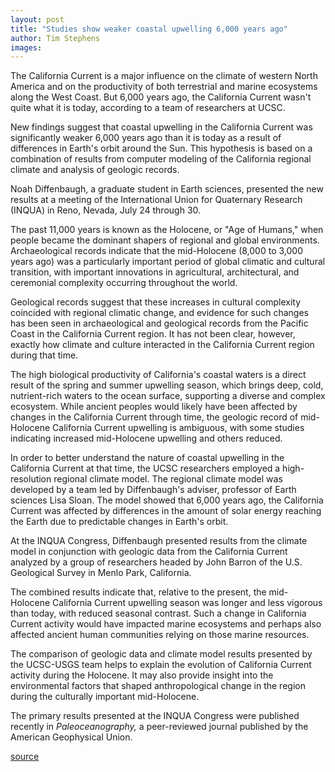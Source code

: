 ```yaml
---
layout: post
title: "Studies show weaker coastal upwelling 6,000 years ago"
author: Tim Stephens
images:
---
```


The California Current is a major influence on the climate of western North America and on the productivity of both terrestrial and marine ecosystems along the West Coast. But 6,000 years ago, the California Current wasn't quite what it is today, according to a team of researchers at UCSC.

New findings suggest that coastal upwelling in the California Current was significantly weaker 6,000 years ago than it is today as a result of differences in Earth's orbit around the Sun. This hypothesis is based on a combination of results from computer modeling of the California regional climate and analysis of geologic records.

Noah Diffenbaugh, a graduate student in Earth sciences, presented the new results at a meeting of the International Union for Quaternary Research (INQUA) in Reno, Nevada, July 24 through 30.   

The past 11,000 years is known as the Holocene, or "Age of Humans," when people became the dominant shapers of regional and global environments. Archaeological records indicate that the mid-Holocene (8,000 to 3,000 years ago) was a particularly important period of global climatic and cultural transition, with important innovations in agricultural, architectural, and ceremonial complexity occurring throughout the world.   

Geological records suggest that these increases in cultural complexity coincided with regional climatic change, and evidence for such changes has been seen in archaeological and geological records from the Pacific Coast in the California Current region. It has not been clear, however, exactly how climate and culture interacted in the California Current region during that time.   

The high biological productivity of California's coastal waters is a direct result of the spring and summer upwelling season, which brings deep, cold, nutrient-rich waters to the ocean surface, supporting a diverse and complex ecosystem. While ancient peoples would likely have been affected by changes in the California Current through time, the geologic record of mid-Holocene California Current upwelling is ambiguous, with some studies indicating increased mid-Holocene upwelling and others reduced.   

In order to better understand the nature of coastal upwelling in the California Current at that time, the UCSC researchers employed a high-resolution regional climate model. The regional climate model was developed by a team led by Diffenbaugh's adviser, professor of Earth sciences Lisa Sloan. The model showed that 6,000 years ago, the California Current was affected by differences in the amount of solar energy reaching the Earth due to predictable changes in Earth's orbit.  

At the INQUA Congress, Diffenbaugh presented results from the climate model in conjunction with geologic data from the California Current analyzed by a group of researchers headed by John Barron of the U.S. Geological Survey in Menlo Park, California.   

The combined results indicate that, relative to the present, the mid-Holocene California Current upwelling season was longer and less vigorous than today, with reduced seasonal contrast. Such a change in California Current activity would have impacted marine ecosystems and perhaps also affected ancient human communities relying on those marine resources.   

The comparison of geologic data and climate model results presented by the UCSC-USGS team helps to explain the evolution of California Current activity during the Holocene. It may also provide insight into the environmental factors that shaped anthropological change in the region during the culturally important mid-Holocene.  

The primary results presented at the INQUA Congress were published recently in _Paleoceanography,_ a peer-reviewed journal published by the American Geophysical Union.  
  

[source](http://www1.ucsc.edu/currents/03-04/08-04/upwelling.html "Permalink to upwelling")
